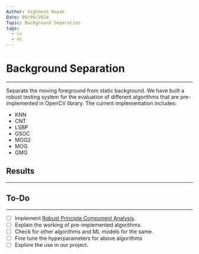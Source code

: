 ```yaml
---
Author: Vighnesh Nayak
Date: 09/09/2024
Topic: Background Separation
tags:
  - cv
  - ml
---
```

# Background Separation
---
Separate the moving foreground from static background. We have built a robust testing system for the evaluation of different algorithms that are pre-implemented in OpenCV library.
The current implementation includes:
- KNN
- CNT
- LSBP
- GSOC
- MOG2
- MOG
- GMG

## Results
---


## To-Do
---
- [ ] Implement [Robust Principle Component Analysis](Robust%20Principle%20Component%20Analysis).
- [ ] Explain the working of pre-implemented algorithms.
- [ ] Check for other algorithms and ML models for the same.
- [ ] Fine tune the hyperparameters for above algorithms
- [ ] Explore the use in our project.
